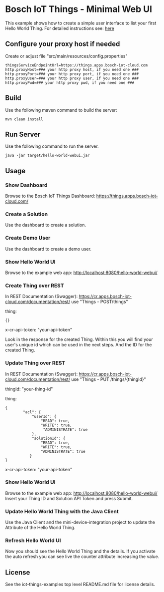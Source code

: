 # Bosch IoT Things - Minimal Web UI

This example shows how to create a simple user interface to list your first Hello World Thing.
For detailed instructions see: <a href="https://things.apps.bosch-iot-cloud.com/dokuwiki/doku.php?id=005_dev_guide:tutorial:001_hello_world">here</a>

## Configure your proxy host if needed

Create or adjust file "src/main/resources/config.properties"

```
thingsServiceEndpointUrl=https://things.apps.bosch-iot-cloud.com
http.proxyHost=### your http proxy host, if you need one ###
http.proxyPort=### your http proxy port, if you need one ###
http.proxyUser=### your http proxy user, if you need one ###
http.proxyPwd=### your http proxy pwd, if you need one ###
```

## Build

Use the following maven command to build the server:
```
mvn clean install
```

## Run Server

Use the following command to run the server.
```
java -jar target/hello-world-webui.jar
```

## Usage

### Show Dashboard

Browse to the Bosch IoT Things Dashboard: <https://things.apps.bosch-iot-cloud.com/>

### Create a Solution

Use the dashboard to create a solution.

### Create Demo User

Use the dashboard to create a demo user.

### Show Hello World UI

Browse to the example web app: <http://localhost:8080/hello-world-webui/>

### Create Thing over REST

In REST Documentation (Swagger): <https://cr.apps.bosch-iot-cloud.com/documentation/rest/>
use "Things - POST/things"

thing: 
```
{}
```
x-cr-api-token: "your-api-token"

Look in the response for the created Thing. Within this you will find your user's unique id which can be used in the next steps.
And the ID for the created Thing.

### Update Thing over REST

In REST Documentation (Swagger): <https://cr.apps.bosch-iot-cloud.com/documentation/rest/>
use "Things - PUT /things/{thingId}"

thingId: "your-thing-id"

thing:
```
{
        "acl": {
            "userId": {
                "READ": true,
                "WRITE": true,
                 "ADMINISTRATE": true
            },
            "solutionId": {
                "READ": true,
                "WRITE": true,
                "ADMINISTRATE": true
           }
}
```

x-cr-api-token: "your-api-token"

### Show Hello World UI

Browse to the example web app: <http://localhost:8080/hello-world-webui/>
Insert your Thing ID and Solution API Token and press Submit. 

### Update Hello World Thing with the Java Client

Use the Java Client and the mini-device-integration project to update the Attribute of the Hello World Thing.

### Refresh Hello World UI

Now you should see the Hello World Thing and the details. If you activate the auto refresh you can see live the counter attribute increasing the value.

## License

See the iot-things-examples top level README.md file for license details.